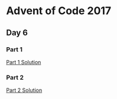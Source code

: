 # Advent of Code 2017
## Day 6

### Part 1

[Part 1 Solution](part1.rb)

### Part 2

[Part 2 Solution](part2.rb)